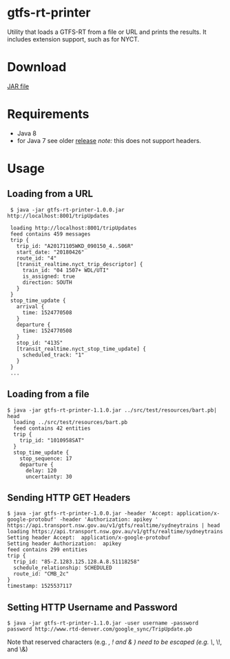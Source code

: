 # gtfs-rt-printer

Utility that loads a GTFS-RT from a file or URL and prints the results. It includes extension support, such as for NYCT. 

# Download
[JAR file](https://github.com/laidig/gtfs-rt-printer/releases/latest)

# Requirements
* Java 8 
* for Java 7 see older [release](https://github.com/laidig/gtfs-rt-printer/releases/download/0.0.4/gtfs-rt-printer-0.0.4.jar) *note:* this does not support headers.

# Usage

## Loading from a URL
     $ java -jar gtfs-rt-printer-1.0.0.jar http://localhost:8001/tripUpdates
     
     loading http://localhost:8001/tripUpdates
     feed contains 459 messages
     trip {
       trip_id: "A20171105WKD_090150_4..S06R"
       start_date: "20180426"
       route_id: "4"
       [transit_realtime.nyct_trip_descriptor] {
         train_id: "04 1507+ WDL/UTI"
         is_assigned: true
         direction: SOUTH
       }
     }
     stop_time_update {
       arrival {
         time: 1524770508
       }
       departure {
         time: 1524770508
       }
       stop_id: "413S"
       [transit_realtime.nyct_stop_time_update] {
         scheduled_track: "1"
       }
     }
     ...
    
## Loading from a file
    $ java -jar gtfs-rt-printer-1.1.0.jar ../src/test/resources/bart.pb| head
      loading ../src/test/resources/bart.pb
      feed contains 42 entities
      trip {
        trip_id: "1010958SAT"
      }
      stop_time_update {
        stop_sequence: 17
        departure {
          delay: 120
          uncertainty: 30
          

## Sending HTTP GET Headers
    $ java -jar gtfs-rt-printer-1.0.0.jar -header 'Accept: application/x-google-protobuf' -header 'Authorization: apikey ' https://api.transport.nsw.gov.au/v1/gtfs/realtime/sydneytrains | head
    loading https://api.transport.nsw.gov.au/v1/gtfs/realtime/sydneytrains
    Setting header Accept:  application/x-google-protobuf
    Setting header Authorization:  apikey 
    feed contains 299 entities
    trip {
      trip_id: "85-Z.1283.125.128.A.8.51118258"
      schedule_relationship: SCHEDULED
      route_id: "CMB_2c"
    }
    timestamp: 1525537117
    
## Setting HTTP Username and Password
    $ java -jar gtfs-rt-printer-1.1.0.jar -user username -password password http://www.rtd-denver.com/google_sync/TripUpdate.pb
    
Note that reserved characters (e.g. *, ! and & ) need to be escaped (e.g. \\*, \\!, and \\&)